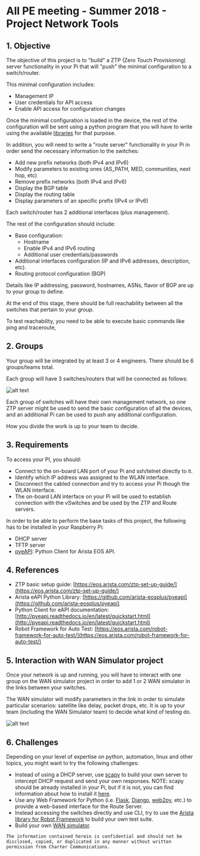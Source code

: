 
# All PE meeting - Summer 2018 - Project Network Tools

## 1. Objective

The objective of this project is to "build" a ZTP (Zero Touch Provisioning) server functionality in your Pi that will "push" the minimal configuration
to a switch/router.

This minimal configuration includes:

* Management IP
* User credentials for API access
* Enable API access for configuration changes

Once the minimal configuration is loaded in the device, the rest of the configuration will be sent using a python program that you will have to write
using the available [libraries](https://github.com/arista-eosplus/pyeapi) for that purpose.

In addition, you will need to write a "route server" functionality in your Pi in order send the necessary information to the switches:

* Add new prefix networks (both IPv4 and IPv6)
* Modify parameters to existing ones (AS_PATH, MED, communities, next hop, etc)
* Remove prefix networks (both IPv4 and IPv6)
* Display the BGP table
* Display the routing table
* Display parameters of an specific prefix (IPv4 or IPv6)

Each switch/router has 2 additional interfaces (plus management).

The rest of the configuration should include:

* Base configuration:
    * Hostname
    * Enable IPv4 and IPv6 routing
    * Additional user credentials/passwords
* Additional interfaces configuration (IP and IPv6 addresses, description, etc).
* Routing protocol configuration (BGP)

Details like IP addressing, password, hostnames, ASNs, flavor of BGP are up to your group to define.

At the end of this stage, there should be full reachability between all the switches that  pertain to your group.

To test reachability, you need to be able to execute basic commands like ping and traceroute,

## 2. Groups

Your group will be integrated by at least 3 or 4 engineers. There should be 6 groups/teams total.

Each group will have 3 switches/routers that will be connected as follows:

![alt text](https://github.com/allPE/Summer2018/blob/master/NetworkTools/All-PE-NT-Fig1.png "Network Setup")

Each group of switches will have their own management network, so one ZTP server might be used to send the basic configuration of all the
devices, and an additional Pi can be used to push any additional configuration.

How you divide the work is up to your team to decide.

## 3. Requirements

To access your PI, you should:

* Connect to the on-board LAN port of your Pi and ssh/telnet directly to it.
* Identify which IP address was assigned to the WLAN interface.
* Disconnect the cabled connection and try to access your Pi though the WLAN interface.
* The on-board LAN interface on your Pi will be used to establish connection with the vSwitches and be used by the ZTP and Route
servers.

In order to be able to perform the base tasks of this project, the following has to be installed in your Raspberry Pi:

* DHCP server
* TFTP server
* [pyeAPI](https://github.com/arista-eosplus/pyeapi): Python Client for Arista EOS API.

## 4. References

* ZTP basic setup guide: [https://eos.arista.com/ztp-set-up-guide/](https://eos.arista.com/ztp-set-up-guide/)
* Arista eAPI Python Library: [https://github.com/arista-eosplus/pyeapi](https://github.com/arista-eosplus/pyeapi)
* Python Client for eAPI documentation: [http://pyeapi.readthedocs.io/en/latest/quickstart.html](http://pyeapi.readthedocs.io/en/latest/quickstart.html)
* Robot Framework for Auto Test: [https://eos.arista.com/robot-framework-for-auto-test/](https://eos.arista.com/robot-framework-for-auto-test/)

## 5. Interaction with WAN Simulator project

Once your network is up and running, you will have to interact with one group on the WAN simulator project in order to add 1 or 2 WAN simulator
in the links between your switches.

The WAN simulator will modify parameters in the link in order to simulate particular scenarios: satellite like delay, packet drops, etc. It is up to
your team (including the WAN Simulator team) to decide what kind of testing do.

![alt text](https://github.com/allPE/Summer2018/blob/master/NetworkTools/All-PE-NT-Fig2.png "WAN Simulator Integration")

## 6. Challenges

Depending on your level of expertise on python, automation, linux and other topics, you might want to try the following challenges:

* Instead of using a DHCP server, use [scapy](https://scapy.readthedocs.io/en/latest/) to build your own server to intercept DHCP request and send your own responses. NOTE: scapy should be already installed in your Pi, but if it is not, you can find information about how to install it [here](https://github.com/secdev/scapy).
* Use any Web Framework for Python (i.e. [Flask](http://flask.pocoo.org), [Django](https://www.djangoproject.com), [web2py](https://github.com/web2py/web2py), etc.) to provide a web-based interface for the Route Server.
* Instead accessing the switches directly and use CLI, try to use the [Arista library for Robot Framework](https://github.com/aristanetworks/robotframework-aristalibrary) to build your own test suite.
* Build your own [WAN simulator](https://github.com/allPE/Summer2018/tree/master/WanSimulator).



```
The information contained herein is confidential and should not be disclosed, copied, or duplicated in any manner without written permission from Charter Communications.
```
